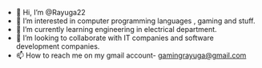 - 👋 Hi, I’m @Rayuga22
- 👀 I’m interested in computer programming languages , gaming and stuff. 
- 🌱 I’m currently learning engineering in electrical department. 
- 💞️ I’m looking to collaborate with IT companies and software development companies. 
- 📫 How to reach me on my gmail account- gamingrayuga@gmail.com

<!---
Rayuga22/Rayuga22 is a ✨ special ✨ repository because its `README.md` (this file) appears on your GitHub profile.
You can click the Preview link to take a look at your changes.
--->
